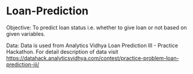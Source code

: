 # Loan-Prediction

Objective: To predict loan status i.e. whether to give loan or not based on given variables.

Data: Data is used from Analytics Vidhya Loan Prediction III - Practice Hackathon. For detail description of data visit https://datahack.analyticsvidhya.com/contest/practice-problem-loan-prediction-iii/



